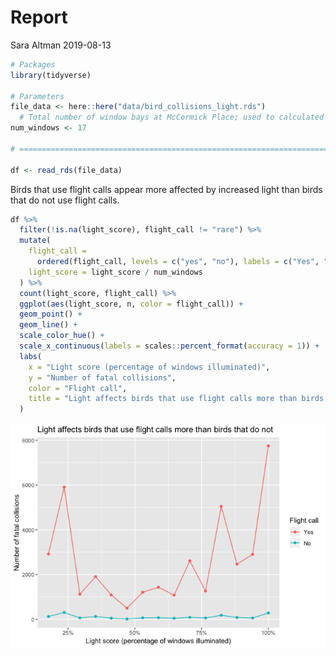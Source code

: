 Report
================
Sara Altman
2019-08-13

``` r
# Packages
library(tidyverse)

# Parameters
file_data <- here::here("data/bird_collisions_light.rds")
  # Total number of window bays at McCormick Place; used to calculated light_score
num_windows <- 17

# ==============================================================================

df <- read_rds(file_data)
```

Birds that use flight calls appear more affected by increased light than
birds that do not use flight calls.

``` r
df %>% 
  filter(!is.na(light_score), flight_call != "rare") %>% 
  mutate(
    flight_call = 
      ordered(flight_call, levels = c("yes", "no"), labels = c("Yes", "No")),
    light_score = light_score / num_windows
  ) %>% 
  count(light_score, flight_call) %>% 
  ggplot(aes(light_score, n, color = flight_call)) +
  geom_point() +
  geom_line() +
  scale_color_hue() +
  scale_x_continuous(labels = scales::percent_format(accuracy = 1)) +
  labs(
    x = "Light score (percentage of windows illuminated)",
    y = "Number of fatal collisions",
    color = "Flight call",
    title = "Light affects birds that use flight calls more than birds that do not"
  )
```

![](report_files/figure-gfm/unnamed-chunk-2-1.png)<!-- -->

